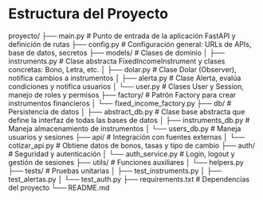 # Estructura del Proyecto

proyecto/
├── main.py                  # Punto de entrada de la aplicación FastAPI y definición de rutas
├── config.py                # Configuración general: URLs de APIs, base de datos, secretos
├── models/                  # Clases de dominio
│   ├── instruments.py       # Clase abstracta FixedIncomeInstrument y clases concretas: Bono, Letra, etc.
│   ├── dolar.py             # Clase Dolar (Observer), notifica cambios a instrumentos
│   ├── alerta.py            # Clase Alerta, evalúa condiciones y notifica usuarios
│   └── user.py              # Clases User y Session, manejo de roles y permisos
├── factory/                 # Patrón Factory para crear instrumentos financieros
│   └── fixed_income_factory.py
├── db/                      # Persistencia de datos
│   ├── abstract_db.py       # Clase base abstracta que define la interfaz de todas las bases de datos
│   ├── instruments_db.py    # Maneja almacenamiento de instrumentos
│   └── users_db.py          # Maneja usuarios y sesiones
├── api/                     # Integración con fuentes externas
│   └── cotizar_api.py       # Obtiene datos de bonos, tasas y tipo de cambio
├── auth/                    # Seguridad y autenticación
│   └── auth_service.py      # Login, logout y gestión de sesiones
├── utils/                   # Funciones auxiliares
│   └── helpers.py
├── tests/                   # Pruebas unitarias
│   ├── test_instruments.py
│   ├── test_alertas.py
│   └── test_auth.py
├── requirements.txt         # Dependencias del proyecto
└── README.md
